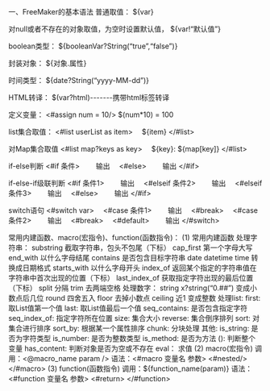 一、FreeMaker的基本语法
普通取值：
${var}

对null或者不存在的对象取值，为空时设置默认值，
${var!“默认值”}

boolean类型：
${booleanVar?String(“true”,“false”)}

封装对象：
${对象.属性}

时间类型：
${date?String(“yyyy-MM-dd”)}

HTML转译：
$(var?html)-------携带html标签转译

定义变量：
<#assign num = 10/>
$(num*10) = 100

list集合取值：
<#list userList as item>
　${item}
</#list>

对Map集合取值
<#list map?keys as key>
　${key}: ${map[key]}
</#list>

if-else判断
<#if 条件>
　　输出
　<#else>
　　输出
</#if>

if-else-if级联判断
<#if 条件1>
　　输出
　<#elseif 条件2>
　　输出
　<#elseif 条件3>
　　输出
　<#else>
　　输出
</#if>

switch语句
<#switch var>
　<#case 条件1>
　　输出
　<#break>
　<#case 条件2>
　　输出
　<#break>
　<#default>
　　输出
</#switch>

常用内建函数、macro(宏指令)、function(函数指令)：
(1) 常用内建函数
处理字符串：
substring 截取字符串，包头不包尾（下标）
cap_first 第一个字母大写
end_with 以什么字母结尾
contains 是否包含目标字符串
date datetime time 转换成日期格式
starts_with 以什么字母开头
index_of 返回某个指定的字符串值在字符串中首次出现的位置（下标）
last_index_of 获取指定字符出现的最后位置（下标）
split 分隔
trim 去两端空格
处理数字：
string
x?string(“0.##”) 变成小数点后几位
round 四舍五入
floor 去掉小数点
ceiling 近1 变成整数
处理list:
first: 取List值第一个值
last: 取List值最后一个值
seq_contains: 是否包含指定字符
seq_index_of: 指定字符所在位置
size: 集合大小
reverse: 集合倒序排列
sort: 对集合进行排序
sort_by: 根据某一个属性排序
chunk: 分块处理
其他:
is_string: 是否为字符类型
is_number: 是否为整数类型
is_method: 是否为方法
(): 判断整个变量
has_content: 判断对象是否为空或不存在
eval： 求值
(2) macro(宏指令)
调用：<@macro_name param />
语法：<#macro 变量名 参数>
<#nested/>
</#macro>
(3) function(函数指令)
调用：${function_name(param)}
语法：<#function 变量名 参数>
<#return>
</#function>